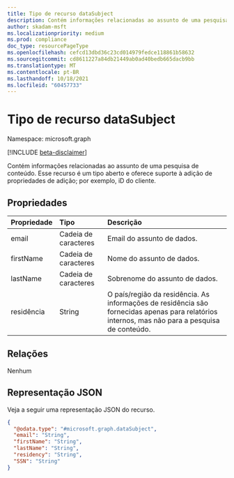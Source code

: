 ```yaml
---
title: Tipo de recurso dataSubject
description: Contém informações relacionadas ao assunto de uma pesquisa de conteúdo.
author: skadam-msft
ms.localizationpriority: medium
ms.prod: compliance
doc_type: resourcePageType
ms.openlocfilehash: cefcd13dbd36c23cd014979fedce118861b58632
ms.sourcegitcommit: cd8611227a84db21449ab0ad40bedb665dacb9bb
ms.translationtype: MT
ms.contentlocale: pt-BR
ms.lasthandoff: 10/18/2021
ms.locfileid: "60457733"
---
```

# <a name="datasubject-resource-type"></a>Tipo de recurso dataSubject

Namespace: microsoft.graph

[!INCLUDE [beta-disclaimer](../../includes/beta-disclaimer.md)]

Contém informações relacionadas ao assunto de uma pesquisa de conteúdo. Esse recurso é um tipo aberto e oferece suporte à adição de propriedades de adição; por exemplo, iD do cliente.

## <a name="properties"></a>Propriedades
|Propriedade|Tipo|Descrição|
|:---|:---|:---|
|email|Cadeia de caracteres|Email do assunto de dados.|
|firstName|Cadeia de caracteres|Nome do assunto de dados.|
|lastName|Cadeia de caracteres|Sobrenome do assunto de dados.|
|residência|String|O país/região da residência. As informações de residência são fornecidas apenas para relatórios internos, mas não para a pesquisa de conteúdo.|

## <a name="relationships"></a>Relações
Nenhum

## <a name="json-representation"></a>Representação JSON
Veja a seguir uma representação JSON do recurso.
<!-- {
  "blockType": "resource",
  "@odata.type": "microsoft.graph.dataSubject"
}
-->
``` json
{
  "@odata.type": "#microsoft.graph.dataSubject",
  "email": "String",
  "firstName": "String",
  "lastName": "String",
  "residency": "String",
  "SSN": "String"
}
```

